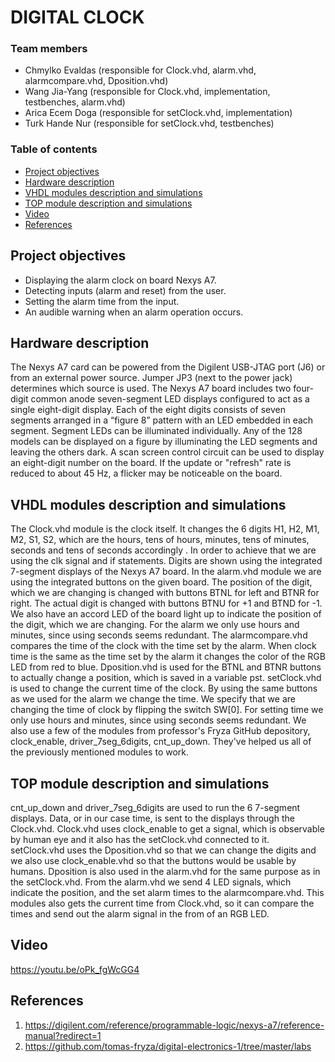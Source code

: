 # DIGITAL CLOCK

### Team members

* Chmylko Evaldas (responsible for Clock.vhd, alarm.vhd, alarmcompare.vhd, Dposition.vhd)
* Wang Jia-Yang (responsible for Clock.vhd, implementation, testbenches, alarm.vhd)
* Arica Ecem Doga (responsible for setClock.vhd, implementation)
* Turk Hande Nur (responsible for setClock.vhd, testbenches)

### Table of contents

* [Project objectives](#objectives)
* [Hardware description](#hardware)
* [VHDL modules description and simulations](#modules)
* [TOP module description and simulations](#top)
* [Video](#video)
* [References](#references)

<a name="objectives"></a>

## Project objectives

* Displaying the alarm clock on board Nexys A7.
* Detecting inputs (alarm and reset) from the user.
* Setting the alarm time from the input.
* An audible warning when an alarm operation occurs.

## Hardware description

The Nexys A7 card can be powered from the Digilent USB-JTAG port (J6) or from an external power source. Jumper JP3 (next to the power jack) determines which source is used. The Nexys A7 board includes two four-digit common anode seven-segment LED displays configured to act as a single eight-digit display. Each of the eight digits consists of seven segments arranged in a “figure 8” pattern with an LED embedded in each segment. Segment LEDs can be illuminated individually. Any of the 128 models can be displayed on a figure by illuminating the LED segments and leaving the others dark.
A scan screen control circuit can be used to display an eight-digit number on the board. If the update or "refresh" rate is reduced to about 45 Hz, a flicker may be noticeable on the board.

## VHDL modules description and simulations

The Clock.vhd module is the clock itself. It changes the 6 digits H1, H2, M1, M2, S1, S2, which are the hours, tens of hours, minutes, tens of minutes, seconds and tens of seconds accordingly . In order to achieve that we are using the clk signal and if statements. Digits are shown using the integrated 7-segment displays of the Nexys A7 board.
In the alarm.vhd module we are using the integrated buttons on the given board. The position of the digit, which we are changing is changed with buttons BTNL for left and BTNR for right. The actual digit is changed with buttons BTNU for +1 and BTND for -1. We also have an accord LED of the board light up to indicate the position of the digit, which we are changing. For the alarm we only use hours and minutes, since using seconds seems redundant.
The alarmcompare.vhd compares the time of the clock with the time set by the alarm. When clock time is the same as the time set by the alarm it changes the color of the RGB LED from red to blue.
Dposition.vhd is used for the BTNL and BTNR buttons to actually change a position, which is saved in a variable pst.
setClock.vhd is used to change the current time of the clock. By using the same buttons as we used for the alarm we change the time. We specify that we are changing the time of clock by flipping the switch SW[0]. For setting time we only use hours and minutes, since using seconds seems redundant.
We also use a few of the modules from professor's Fryza GitHub depository, clock_enable, driver_7seg_6digits, cnt_up_down. They've helped us all of the previously mentioned modules to work.


<a name="top"></a>

## TOP module description and simulations

cnt_up_down and driver_7seg_6digits are used to run the 6 7-segment displays. Data, or in our case time, is sent to the displays through the Clock.vhd. Clock.vhd uses clock_enable to get a signal, which is observable by human eye and it also has the setClock.vhd connected to it. setClock.vhd uses the Dposition.vhd so that we can change the digits and we also use clock_enable.vhd so that the buttons would be usable by humans. Dposition is also used in the alarm.vhd for the same purpose as in the setClock.vhd. From the alarm.vhd we send 4 LED signals, which indicate the position, and the set alarm times to the alarmcompare.vhd. This modules also gets the current time from Clock.vhd, so it can compare the times and send out the alarm signal in the from of an RGB LED.

<a name="video"></a>

## Video

https://youtu.be/oPk_fgWcGG4

<a name="references"></a>

## References

1. https://digilent.com/reference/programmable-logic/nexys-a7/reference-manual?redirect=1
2. https://github.com/tomas-fryza/digital-electronics-1/tree/master/labs
